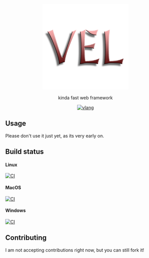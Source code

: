 <div align="center">
<img src="https://github.com/veloce-web/veloce/raw/master/res/veloce_logo.png" alt="Veloce Logo" style="height: 269px; width:269px;"/>

<p>kinda fast web framework</p>

[![vlang](https://img.shields.io/badge/Made%20with-V-536b8a)](https://vlang.io)
</div>

## Usage

Please don't use it just yet, as its very early on.

## Build status

#### Linux

[![CI](https://github.com/veloce-web/veloce/actions/workflows/ci.yml/badge.svg)](https://github.com/veloce-web/veloce/actions/workflows/ci.yml)

#### MacOS

[![CI](https://github.com/veloce-web/veloce/actions/workflows/ci.yml/badge.svg)](https://github.com/veloce-web/veloce/actions/workflows/ci.yml)

#### Windows

[![CI](https://github.com/veloce-web/veloce/actions/workflows/ci.yml/badge.svg)](https://github.com/veloce-web/veloce/actions/workflows/ci.yml)

## Contributing

I am not accepting contributions right now, but you can still fork it!
